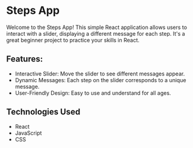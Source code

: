 # Steps App

Welcome to the Steps App! This simple React application allows users to interact with a slider, displaying a different message for each step. It's a great beginner project to practice your skills in React.

## Features:

- Interactive Slider: Move the slider to see different messages appear.
- Dynamic Messages: Each step on the slider corresponds to a unique message.
- User-Friendly Design: Easy to use and understand for all ages.

## Technologies Used

- React
- JavaScript
- CSS

